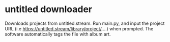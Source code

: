 # untitled downloader
Downloads projects from untitled.stream.
Run main.py, and input the project URL (i.e https://untitled.stream/library/project/....) when prompted.
The software automatically tags the file with album art.
